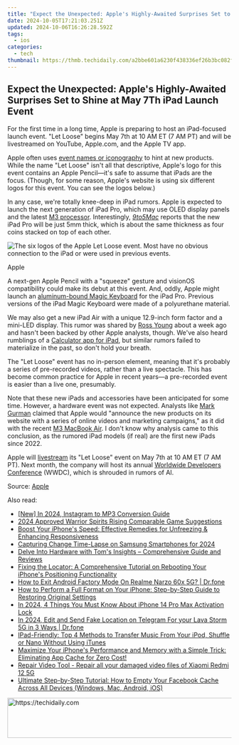 ```yaml
---
title: "Expect the Unexpected: Apple's Highly-Awaited Surprises Set to Shine at May 7Th iPad Launch Event"
date: 2024-10-05T17:21:03.251Z
updated: 2024-10-06T16:26:28.592Z
tags:
  - ios
categories:
  - tech
thumbnail: https://thmb.techidaily.com/a2bbe601a6230f438336ef26b3bc082f65d8d50e1d2a35010939f3eb8b6c1d4c.jpg
---
```


## Expect the Unexpected: Apple's Highly-Awaited Surprises Set to Shine at May 7Th iPad Launch Event

For the first time in a long time, Apple is preparing to host an iPad-focused launch event. "Let Loose" begins May 7th at 10 AM ET (7 AM PT) and will be livestreamed on YouTube, Apple.com, and the Apple TV app.

 Apple often uses [event names or iconography](https://fox-access.techidaily.com/new-in-2024-expand-your-creative-toolkit-incorporating-custom-fonts-into-after-effects/) to hint at new products. While the name "Let Loose" isn't all that descriptive, Apple's logo for this event contains an Apple Pencil—it's safe to assume that iPads are the focus. (Though, for some reason, Apple's website is using six different logos for this event. You can see the logos below.)

 In any case, we're totally knee-deep in iPad rumors. Apple is expected to launch the next generation of iPad Pro, which may use OLED display panels and the latest [M3 processor](https://extra-information.techidaily.com/2024-approved-case-study-approach-learning-from-successful-market-research-examples/). Interestingly, _[9to5Mac](https://9to5mac.com/2024/02/20/larger-ipad-air-thinner-ipad-pro/)_ reports that the new iPad Pro will be just 5mm thick, which is about the same thickness as four coins stacked on top of each other.

![The six logos of the Apple Let Loose event. Most have no obvious connection to the iPad or were used in previous events.](https://static1.howtogeekimages.com/wordpress/wp-content/uploads/2024/04/41.jpg) 

Apple

 A next-gen Apple Pencil with a "squeeze" gesture and visionOS compatibility could make its debut at this event. And, oddly, Apple might launch an [aluminum-bound Magic Keyboard](https://www.bloomberg.com/news/newsletters/2023-08-27/ipad-pro-2024-magic-keyboard-redesigned-tablet-m3-september-12-event-details-lltgk6fv) for the iPad Pro. Previous versions of the iPad Magic Keyboard were made of a polyurethane material.

 We may also get a new iPad Air with a unique 12.9-inch form factor and a mini-LED display. This rumor was shared by [Ross Young](https://twitter.com/DSCCRoss/status/1780966729981845811) about a week ago and hasn't been backed by other Apple analysts, though. We've also heard rumblings of a [Calculator app for iPad](https://www.macrumors.com/2024/04/23/calculator-app-for-ipad-rumor/), but similar rumors failed to materialize in the past, so don't hold your breath.

 The "Let Loose" event has no in-person element, meaning that it's probably a series of pre-recorded videos, rather than a live spectacle. This has become common practice for Apple in recent years—a pre-recorded event is easier than a live one, presumably.

 Note that these new iPads and accessories have been anticipated for some time. However, a hardware event was not expected. Analysts like [Mark Gurman](https://www.bloomberg.com/news/newsletters/2024-03-03/why-was-apple-car-canceled-the-hubris-in-apple-thinking-it-could-outdo-tesla-ltbke5ut) claimed that Apple would "announce the new products on its website with a series of online videos and marketing campaigns," as it did with the recent [M3 MacBook Air](https://network-issues.techidaily.com/swift-correction-of-diagonal-screen-gaps/). I don't know why analysis came to this conclusion, as the rumored iPad models (if real) are the first new iPads since 2022.

 Apple will [livestream](https://developer.apple.com/news/?id=48bfiihn) its "Let Loose" event on May 7th at 10 AM ET (7 AM PT). Next month, the company will host its annual [Worldwide Developers Conference](https://sound-issues.techidaily.com/fixing-headphone-issues-on-windows-11-a-step-by-step-guide/) (WWDC), which is shrouded in rumors of AI.

 Source: [Apple](https://developer.apple.com/news/?id=48bfiihn)

<ins class="adsbygoogle"
     style="display:block"
     data-ad-format="autorelaxed"
     data-ad-client="ca-pub-7571918770474297"
     data-ad-slot="1223367746"></ins>

<ins class="adsbygoogle"
     style="display:block"
     data-ad-client="ca-pub-7571918770474297"
     data-ad-slot="8358498916"
     data-ad-format="auto"
     data-full-width-responsive="true"></ins>

<span class="atpl-alsoreadstyle">Also read:</span>
<div><ul>
<li><a href="https://instagram-clips.techidaily.com/new-in-2024-instagram-to-mp3-conversion-guide/"><u>[New] In 2024, Instagram to MP3 Conversion Guide</u></a></li>
<li><a href="https://screen-activity-recording.techidaily.com/2024-approved-warrior-spirits-rising-comparable-game-suggestions/"><u>2024 Approved Warrior Spirits Rising Comparable Game Suggestions</u></a></li>
<li><a href="https://os-tips.techidaily.com/boost-your-iphones-speed-effective-remedies-for-unfreezing-and-enhancing-responsiveness/"><u>Boost Your iPhone's Speed: Effective Remedies for Unfreezing & Enhancing Responsiveness</u></a></li>
<li><a href="https://fox-glue.techidaily.com/capturing-change-time-lapse-on-samsung-smartphones-for-2024/"><u>Capturing Change Time-Lapse on Samsung Smartphones for 2024</u></a></li>
<li><a href="https://hardware-tips.techidaily.com/delve-into-hardware-with-toms-insights-comprehensive-guide-and-reviews/"><u>Delve Into Hardware with Tom's Insights – Comprehensive Guide and Reviews</u></a></li>
<li><a href="https://os-tips.techidaily.com/fixing-the-locator-a-comprehensive-tutorial-on-rebooting-your-iphones-positioning-functionality/"><u>Fixing the Locator: A Comprehensive Tutorial on Rebooting Your iPhone's Positioning Functionality</u></a></li>
<li><a href="https://change-location.techidaily.com/how-to-exit-android-factory-mode-on-realme-narzo-60x-5g-drfone-by-drfone-fix-android-problems-fix-android-problems/"><u>How to Exit Android Factory Mode On Realme Narzo 60x 5G? | Dr.fone</u></a></li>
<li><a href="https://os-tips.techidaily.com/how-to-perform-a-full-format-on-your-iphone-step-by-step-guide-to-restoring-original-settings/"><u>How to Perform a Full Format on Your iPhone: Step-by-Step Guide to Restoring Original Settings</u></a></li>
<li><a href="https://activate-lock.techidaily.com/in-2024-4-things-you-must-know-about-iphone-14-pro-max-activation-lock-by-drfone-ios/"><u>In 2024, 4 Things You Must Know About iPhone 14 Pro Max Activation Lock</u></a></li>
<li><a href="https://location-social.techidaily.com/in-2024-edit-and-send-fake-location-on-telegram-for-your-lava-storm-5g-in-3-ways-drfone-by-drfone-virtual-android/"><u>In 2024, Edit and Send Fake Location on Telegram For your Lava Storm 5G in 3 Ways | Dr.fone</u></a></li>
<li><a href="https://os-tips.techidaily.com/ipad-friendly-top-4-methods-to-transfer-music-from-your-ipod-shuffle-or-nano-without-using-itunes/"><u>IPad-Friendly: Top 4 Methods to Transfer Music From Your iPod, Shuffle or Nano Without Using iTunes</u></a></li>
<li><a href="https://os-tips.techidaily.com/1723620242376-maximize-your-iphones-performance-and-memory-with-a-simple-trick-eliminating-app-cache-for-zero-cost/"><u>Maximize Your iPhone's Performance and Memory with a Simple Trick: Eliminating App Cache for Zero Cost!</u></a></li>
<li><a href="https://techidaily.com/repair-video-tool-repair-all-your-damaged-video-files-of-xiaomi-redmi-12-5g-by-stellar-video-repair-mobile-video-repair/"><u>Repair Video Tool - Repair all your damaged video files of Xiaomi Redmi 12 5G</u></a></li>
<li><a href="https://os-tips.techidaily.com/ultimate-step-by-step-tutorial-how-to-empty-your-facebook-cache-across-all-devices-windows-mac-android-ios/"><u>Ultimate Step-by-Step Tutorial: How to Empty Your Facebook Cache Across All Devices (Windows, Mac, Android, iOS)</u></a></li>
</ul></div>

<!-- affiliate ads begin -->
<a href="https://unicoeye.pxf.io/c/5597632/2134238/18498" target="_top" id="2134238">
  <img src="//a.impactradius-go.com/display-ad/18498-2134238" border="0" alt="https://techidaily.com" width="728" height="90"/>
</a>
<img height="0" width="0" src="https://unicoeye.pxf.io/i/5597632/2134238/18498" style="position:absolute;visibility:hidden;" border="0" />
<!-- affiliate ads end -->

